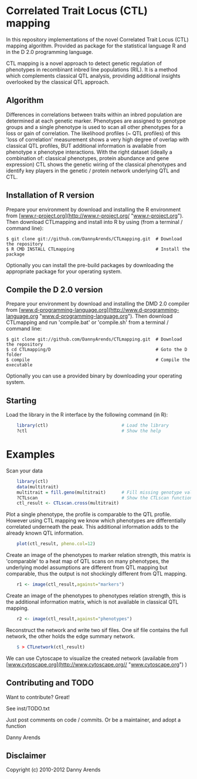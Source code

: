 Correlated Trait Locus (CTL) mapping
====================================
In this repository implementations of the novel Correlated Trait Locus (CTL) 
mapping algorithm. Provided as package for the statistical language R and in 
the D 2.0 programming language.

CTL mapping is a novel approach to detect genetic regulation of phenotypes in 
recombinant inbred line populations (RIL). It is a method which complements
classical QTL analysis, providing additional insights overlooked by the classical 
QTL approach. 

Algorithm
---------
Differences in correlations between traits within an inbred population are 
determined at each genetic marker. Phenotypes are assigned to genotype groups 
and a single phenotype is used to scan all other phenotypes for a loss or gain 
of correlation. The likelihood profiles (~ QTL profiles) of this 'loss of 
correlation' measurement shows a very high degree of overlap with classical 
QTL profiles, BUT additional information is available from phenotype x 
phenotype interactions. With the right dataset (ideally a combination of: 
classical phenotypes, protein abundance and gene expression) CTL shows the 
genetic wiring of the classical phenotypes and identify key players in the 
genetic / protein network underlying QTL and CTL.

Installation of R version
-------------------------
Prepare your environment by download and installing the R environment from 
[www.r-project.org](http://www.r-project.org/ "www.r-project.org"). Then 
download CTLmapping and install into R by using (from a terminal / command 
line):

    $ git clone git://github.com/DannyArends/CTLmapping.git  # Download the repository
    $ R CMD INSTALL CTLmapping                               # Install the package

Optionally you can install the pre-build packages by downloading the appropriate 
package for your operating system. 

Compile the D 2.0 version
-------------------------
Prepare your environment by download and installing the DMD 2.0 compiler from 
[www.d-programming-language.org](http://www.d-programming-language.org 
"www.d-programming-language.org"). Then download CTLmapping and run 'compile.bat' 
or 'compile.sh' from a terminal / command line:

    $ git clone git://github.com/DannyArends/CTLmapping.git  # Download the repository
    $ cd CTLmapping/D                                        # Goto the D folder
    $ compile                                                # Compile the executable

Optionally you can use a provided binary by downloading your operating system.

Starting
--------
Load the library in the R interface by the following command (in R):

```R
    library(ctl)                            # Load the library
    ?ctl                                    # Show the help
```

Examples
========
Scan your data

```R
    library(ctl)
    data(multitrait)
    multitrait = fill.geno(multitrait)      # Fill missing genotype values
    ?CTLscan                                # Show the CTLscan function help
    ctl_result <- CTLscan.cross(multitrait)
```

Plot a single phenotype, the profile is comparable to the QTL profile. However using 
CTL mapping we know which phenotypes are differentially correlated underneath the peak.
This additional information adds to the already known QTL information.

```R
    plot(ctl_result, pheno.col=12)
```

Create an image of the phenotypes to marker relation strength, this matrix is 'comparable' 
to a heat map of QTL scans on many phenotypes, the underlying model assumptions are different 
from QTL mapping but comparable, thus the output is not shockingly different from QTL mapping.

```R
    r1 <- image(ctl_result,against="markers")
```

Create an image of the phenotypes to phenotypes relation strength, this is the additional 
information matrix, which is not available in classical QTL mapping.

```R
    r2 <- image(ctl_result,against="phenotypes")
```

Reconstruct the network and write two sif files. One sif file contains the full network, the other 
holds the edge summary network.

```R
    $ > CTLnetwork(ctl_result)
```

We can use Cytoscape to visualize the created network (available from [www.cytoscape.org](http://www.cytoscape.org// "www.cytoscape.org") )

Contributing and TODO
---------------------
Want to contribute? Great!

See inst/TODO.txt

Just post comments on code / commits.
Or be a maintainer, and adopt a function

Danny Arends

Disclaimer
----------
Copyright (c) 2010-2012 Danny Arends
